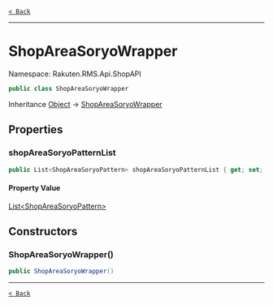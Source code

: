 [`< Back`](./)

---

# ShopAreaSoryoWrapper

Namespace: Rakuten.RMS.Api.ShopAPI

```csharp
public class ShopAreaSoryoWrapper
```

Inheritance [Object](https://docs.microsoft.com/en-us/dotnet/api/system.object) → [ShopAreaSoryoWrapper](./rakuten.rms.api.shopapi.shopareasoryowrapper)

## Properties

### **shopAreaSoryoPatternList**

```csharp
public List<ShopAreaSoryoPattern> shopAreaSoryoPatternList { get; set; }
```

#### Property Value

[List&lt;ShopAreaSoryoPattern&gt;](https://docs.microsoft.com/en-us/dotnet/api/system.collections.generic.list-1)<br>

## Constructors

### **ShopAreaSoryoWrapper()**

```csharp
public ShopAreaSoryoWrapper()
```

---

[`< Back`](./)
